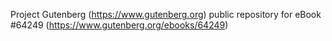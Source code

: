 Project Gutenberg (https://www.gutenberg.org) public repository for
eBook #64249 (https://www.gutenberg.org/ebooks/64249)
